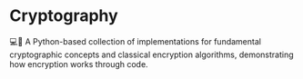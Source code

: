 # Cryptography
💻🔐 A Python-based collection of implementations for fundamental cryptographic concepts and classical encryption algorithms, demonstrating how encryption works through code.
